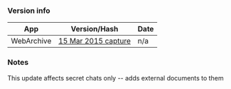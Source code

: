 ### Version info
App|Version/Hash|Date
---|---|---
WebArchive|[15 Mar 2015 capture](http://web.archive.org/web/20150315062226/https://core.telegram.org/schema)|n/a

### Notes
This update affects secret chats only -- adds external documents to them
